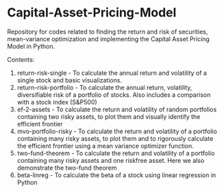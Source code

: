 # Capital-Asset-Pricing-Model

Repository for codes related to finding the return and risk of securities, mean-variance optimization and implementing the Capital
Asset Pricing Model in Python.

Contents:

1. return-risk-single - To calculate the annual return and volatility of a single stock and basic visualizations.
2. return-risk-portfolio - To calculate the annual return, volatility, diversifiable risk of a portfolio of stocks. Also
includes a comparison with a stock index (S&P500)
3. ef-2-assets - To calculate the return and volatility of random portfolios containing two risky assets, to plot them and visually identify the efficient frontier
4. mvo-portfolio-risky - To calculate the return and volatility of a portfolio containing many risky assets, to plot them and to rigorously calculate the efficient frontier using a mean variance optimizer function.
5. two-fund-theorem - To calculate the return and volatility of a portfolio containing many risky assets and one riskfree asset. Here we also demonstrate the two-fund theorem
6. beta-linreg - To calculate the beta of a stock using linear regression in Python

